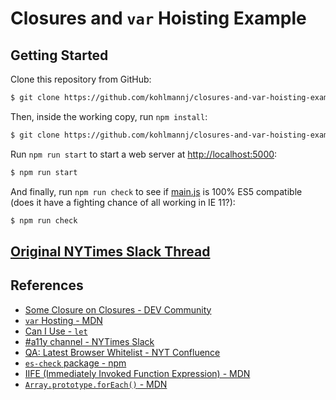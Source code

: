 # Closures and `var` Hoisting Example

## Getting Started
Clone this repository from GitHub:

```bash
$ git clone https://github.com/kohlmannj/closures-and-var-hoisting-example
```

Then, inside the working copy, run `npm install`:

```bash
$ git clone https://github.com/kohlmannj/closures-and-var-hoisting-example
```

Run `npm run start` to start a web server at [http://localhost:5000](http://localhost:5000):

```bash
$ npm run start
```

And finally, run `npm run check` to see if [main.js](./main.js) is 100% ES5 compatible (does it have a fighting chance of all working in IE 11?):

```bash
$ npm run check
```

## [Original NYTimes Slack Thread](https://nytimes.slack.com/archives/CGHU94S9E/p1551963375058800)

## References
- [Some Closure on Closures - DEV Community](https://dev.to/jckuhl/some-closure-on-closures-44ga)
- [`var` Hosting - MDN](https://developer.mozilla.org/en-US/docs/Web/JavaScript/Reference/Statements/var#var_hoisting)
- [Can I Use - `let`](https://caniuse.com/#feat=let)
- [#a11y channel - NYTimes Slack](https://nytimes.slack.com/archives/C03KJ01PU)
- [QA: Latest Browser Whitelist - NYT Confluence](https://confluence.nyt.net/display/QA/Latest+Browser+Whitelist)
- [`es-check` package - npm](https://www.npmjs.com/package/es-check)
- [IIFE (Immediately Invoked Function Expression) - MDN](https://developer.mozilla.org/en-US/docs/Glossary/IIFE)
- [`Array.prototype.forEach()` - MDN](https://developer.mozilla.org/en-US/docs/Web/JavaScript/Reference/Global_Objects/Array/forEach)

